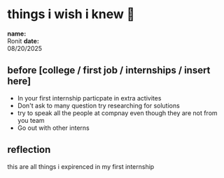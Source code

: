 # things i wish i knew 🌸

**name:**  
Ronit
**date:**  
08/20/2025

## before [college / first job / internships / insert here]  
- In your first internship particpate in extra activites 
- Don't ask to many question try researching for solutions
- try to speak all the people at compnay even though they are not from you team
- Go out with other interns

## reflection  
this are all things i expirenced in my first internship 
